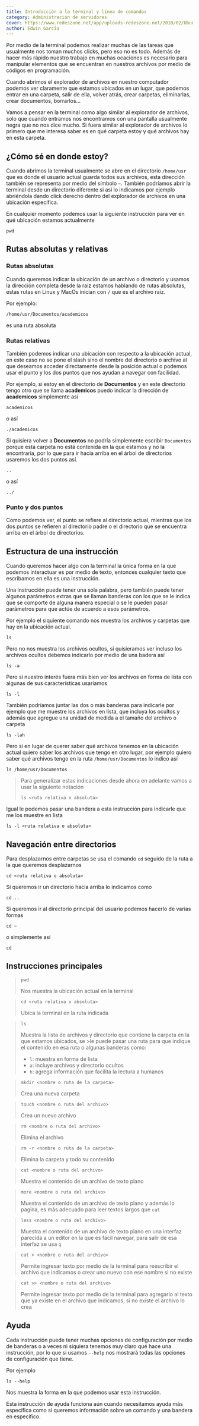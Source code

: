 ```yaml
---
title: Introducción a la terminal y línea de comandos
category: Administración de servidores
cover: https://www.redeszone.net/app/uploads-redeszone.net/2018/02/Ubuntu-Terminal-ASCII.png
author: Edwin García
---
```


Por medio de la terminal podemos realizar muchas de las tareas que usualmente nos toman muchos clicks, pero eso no es todo. Además de hacer más rápido nuestro trabajo en muchas ocaciones es necesario para manipular elementos que se encuentran en nuestros archivos por medio de códigos en programación.

Cuando abrimos el explorador de archivos en nuestro computador podemos ver claramente que estamos ubicados en un lugar, que podemos entrar en una carpeta, salir de ella, volver atrás, crear carpetas, eliminarlas, crear documentos, borrarlos...

Vamos a pensar en la terminal como algo similar al explorador de archivos, solo que cuando entramos nos encontramos con una pantalla usualmente negra que no nos dice mucho. Si fuera similar al explorador de archivos lo primero que me interesa saber es en qué carpeta estoy y qué archivos hay en esta carpeta.

## ¿Cómo sé en donde estoy?

Cuando abrimos la terminal usualmente se abre en el directorio `/home/usr` que es donde el usuario actual guarda todos sus archivos, esta dirección también se representa por medio del símbolo `~`. También podríamos abrir la terminal desde un directorio diferente si así lo indicamos por ejemplo abriéndola dando click derecho dentro del explorador de archivos en una ubicación específica.

En cualquier momento podemos usar la siguiente instrucción para ver en qué ubicación estamos actualmente

```shell
pwd
```

## Rutas absolutas y relativas

### Rutas absolutas

Cuando queremos indicar la ubicación de un archivo o directorio y usamos la dirección completa desde la raiz estamos hablando de rutas absolutas, estas rutas en Linux y MacOs inician con `/` que es el archivo raiz.

Por ejemplo:

`/home/usr/Documentos/academicos`

es una ruta absoluta

### Rutas relativas

También podemos indicar una ubicación con respecto a la ubicación actual, en este caso no se pone el slash sino el nombre del directorio o archivo al que deseamos acceder directamente desde la posición actual o podemos usar el punto y los dos puntos que nos ayudan a navegar con facilidad.

Por ejemplo, si estoy en el directorio de **Documentos** y en este directorio tengo otro que se llama **academicos** puedo indicar la dirección de **academicos** simplemente así

`academicos`

o así

`./academicos`

Si quisiera volver a **Documentos** no podría simplemente escribir `Documentos` porque esta carpeta no está contenida en la que estamos y no la encontraría, por lo que para ir hacia arriba en el árbol de directorios usaremos los dos puntos así.

`..`

o así

`../`

### Punto y dos puntos

Como podemos ver, el punto se refiere al directorio actual, mientras que los dos puntos se refieren al directorio padre o el directorio que se encuentra arriba en el árbol de directorios.

## Estructura de una instrucción

Cuando queremos hacer algo con la terminal la única forma en la que podemos interactuar es por medio de texto, entonces cualquier texto que escribamos en ella es una instrucción.

Una instrucción puede tener una sola palabra, pero también puede tener algunos parámetros extras que se llaman banderas con los que se le indica que se comporte de alguna manera especial o se le pueden pasar parámetros para que actúe de acuerdo a esos parámetros.

Por ejemplo el siquiente comando nos muestra los archivos y carpetas que hay en la ubicación actual.

```shell
ls
```

Pero no nos muestra los archivos ocultos, si quisieramos ver incluso los archivos ocultos debemos indicarlo por medio de una badera así

```shell
ls -a
```

Pero si nuestro interés fuera más bien ver los archivos en forma de lista con algunas de sus características usaríamos

```shell
ls -l
```

También podríamos juntar las dos o más banderas para indicarle por ejemplo que me muestre los archivos en lista, que incluya los ocultos y además que agregue una unidad de medida a el tamaño del archivo o carpeta

```shell
ls -lah
```

Pero si en lugar de querer saber qué archivos tenemos en la ubicación actual quiero saber los archivos que tengo en otro lugar, por ejemplo quiero saber qué archivos tengo en la ruta `/home/usr/Documentos` lo indico así

```shell
ls /home/usr/Documentos
```

> Para generalizar estas indicaciones desde ahora en adelante vamos a usar la siguiente notación
>
> ```shell
> ls <ruta relativa o absoluta>
> ```

Igual le podemos pasar una bandera a esta instrucción para indicarle que me los muestre en lista

```shell
ls -l <ruta relativa o absoluta>
```

## Navegación entre directorios

Para desplazarnos entre carpetas se usa el comando `cd` seguido de la ruta a la que queremos desplazarnos

```shell
cd <ruta relativa o absoluta>
```

Si queremos ir un directorio hacia arriba lo indicamos como

```shell
cd ..
```

Si queremos ir al directorio principal del usuario podemos hacerlo de varias formas

```shell
cd ~
```

o simplemente así

```shell
cd
```

## Instrucciones principales

> ```shell
> pwd
> ```
>
> Nos muestra la ubicación actual en la terminal

> ```shell
> cd <ruta relativa o absoluta>
> ```
>
> Ubica la terminal en la ruta indicada

> ```shell
> ls
> ```
>
> Muestra la lista de archivos y directorio que contiene la carpeta en la que estamos ubicados, se >le puede pasar una ruta para que indique el contenido en esa ruta o algunas banderas como:
>
> - `l`: muestra en forma de lista
> - `a`: incluye archivos y directorio ocultos
> - `h`: agrega información que facilita la lectura a humanos

> ```shell
> mkdir <nombre o ruta de la carpeta>
> ```
>
> Crea una nueva carpeta

> ```shell
> touch <nombre o ruta del archivo>
> ```
>
> Crea un nuevo archivo

> ```shell
> rm <nombre o ruta del archivo>
> ```
>
> Elimina el archivo

> ```shell
> rm -r <nombre o ruta de la carpeta>
> ```
>
> Elimina la carpeta y todo su contenido

> ```shell
> cat <nombre o ruta del archivo>
> ```
>
> Muestra el contenido de un archivo de texto plano

> ```shell
> more <nombre o ruta del archivo>
> ```
>
> Muestra el contenido de un archivo de texto plano y además lo pagina, es más adecuado para leer textos largos que `cat`

> ```shell
> less <nombre o ruta del archivo>
> ```
>
> Muestra el contenido de un archivo de texto plano en una interfaz parecida a un editor en la que es fácil navegar, para salir de esa interfaz se usa `q`

> ```shell
> cat > <nombre o ruta del archivo>
> ```
>
> Permite ingresar texto por medio de la terminal para reescribir el archivo que indicamos o crear uno nuevo con ese nombre si no existe

> ```shell
> cat >> <nombre o ruta del archivo>
> ```
>
> Permite ingresar texto por medio de la terminal para agregarlo al texto que ya existe en el archivo que indicamos, si no existe el archivo lo crea

## Ayuda

Cada instrucción puede tener muchas opciones de configuración por medio de banderas o a veces ni siquiera tenemos muy claro qué hace una instrucción, por lo que si usamos `--help` nos mostrará todas las opciones de configuración que tiene.

Por ejemplo

```shell
ls --help
```

Nos muestra la forma en la que podemos usar esta instrucción.

Esta instrucción de ayuda funciona aún cuando necesitamos ayuda más específica como si queremos información sobre un comando y una bandera en específico.

